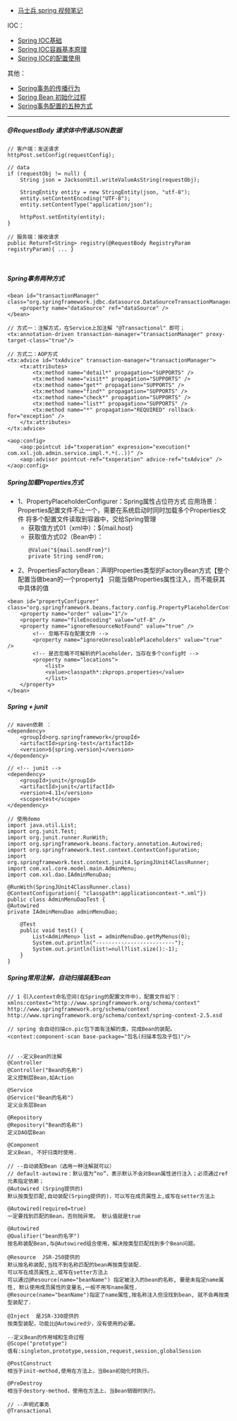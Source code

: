 - [马士兵 spring 视频笔记](http://www.cnblogs.com/baolibin528/p/3979975.html)

IOC：
- [Spring IOC基础](http://www.cnblogs.com/linjiqin/p/3407047.html)
- [Spring IOC容器基本原理](http://www.cnblogs.com/linjiqin/p/3407126.html)
- [Spring IOC的配置使用](http://www.cnblogs.com/linjiqin/p/3408306.html)

其他：
- [Spring事务的传播行为](http://www.cnblogs.com/yangy608/archive/2010/12/15/1907065.html)
- [Spring Bean 初始化过程](http://m635674608.iteye.com/blog/2149665)
- [Spring事务配置的五种方式](http://www.blogjava.net/robbie/archive/2009/04/05/264003.html)
---

##### @RequestBody 请求体中传递JSON数据
```
// 客户端：发送请求
httpPost.setConfig(requestConfig);

// data
if (requestObj != null) {
    String json = JacksonUtil.writeValueAsString(requestObj);

    StringEntity entity = new StringEntity(json, "utf-8");
    entity.setContentEncoding("UTF-8");
    entity.setContentType("application/json");

    httpPost.setEntity(entity);
}

// 服务端：接收请求
public ReturnT<String> registry(@RequestBody RegistryParam registryParam){ ... }



```

##### Spring事务两种方式
```
<bean id="transactionManager" class="org.springframework.jdbc.datasource.DataSourceTransactionManager">
    <property name="dataSource" ref="dataSource" />
</bean>

// 方式一：注解方式，在Service上加注解 "@Transactional" 即可；
<tx:annotation-driven transaction-manager="transactionManager" proxy-target-class="true"/>

// 方式二：AOP方式
<tx:advice id="txAdvice" transaction-manager="transactionManager">
    <tx:attributes>
        <tx:method name="detail*" propagation="SUPPORTS" />
        <tx:method name="visit*" propagation="SUPPORTS" />
        <tx:method name="get*" propagation="SUPPORTS" />
        <tx:method name="find*" propagation="SUPPORTS" />
        <tx:method name="check*" propagation="SUPPORTS" />
        <tx:method name="list*" propagation="SUPPORTS" />
        <tx:method name="*" propagation="REQUIRED" rollback-for="exception" />
    </tx:attributes>
</tx:advice>

<aop:config>
    <aop:pointcut id="txoperation" expression="execution(* com.xxl.job.admin.service.impl.*.*(..))" />
    <aop:advisor pointcut-ref="txoperation" advice-ref="txAdvice" />
</aop:config>

```

##### Spring加载Properties方式
- 1、PropertyPlaceholderConfigurer：Spring属性占位符方式
应用场景：Properties配置文件不止一个，需要在系统启动时同时加载多个Properties文件
将多个配置文件读取到容器中，交给Spring管理
    - 获取值方式01（xml中）：${mail.host}
    - 获取值方式02（Bean中）：
        ```
        @Value("${mail.sendFrom}")
        private String sendFrom;
        ```
- 2、PropertiesFactoryBean：声明Properties类型的FactoryBean方式【整个配置当做bean的一个property】
只能当做Properties属性注入，而不能获其中具体的值
```
<bean id="propertyConfigurer" class="org.springframework.beans.factory.config.PropertyPlaceholderConfigurer">
    <property name="order" value="1"/>
    <property name="fileEncoding" value="utf-8" />
    <property name="ignoreResourceNotFound" value="true" />	
        <!-- 忽略不存在配置文件 -->
        <property name="ignoreUnresolvablePlaceholders" value="true" />	
        <!-- 是否忽略不可解析的Placeholder，当存在多个config时 -->
        <property name="locations">
            <list>
            <value>classpath*:zkprops.properties</value>
            </list>
    </property>
</bean>
```

##### Spring + junit
```
// maven依赖 ：
<dependency>
    <groupId>org.springframework</groupId>
    <artifactId>spring-test</artifactId>
    <version>${spring.version}</version>
</dependency>

// <!-- junit -->
<dependency>
    <groupId>junit</groupId>
    <artifactId>junit</artifactId>
    <version>4.11</version>
    <scope>test</scope>
</dependency>

// 使用demo
import java.util.List;
import org.junit.Test;
import org.junit.runner.RunWith;
import org.springframework.beans.factory.annotation.Autowired;
import org.springframework.test.context.ContextConfiguration;
import org.springframework.test.context.junit4.SpringJUnit4ClassRunner;
import com.xxl.core.model.main.AdminMenu;
import com.xxl.dao.IAdminMenuDao;

@RunWith(SpringJUnit4ClassRunner.class)
@ContextConfiguration({ "classpath*:applicationcontext-*.xml"})
public class AdminMenuDaoTest {
@Autowired
private IAdminMenuDao adminMenuDao;

    @Test
    public void test() {
        List<AdminMenu> list = adminMenuDao.getMyMenus(0);
        System.out.println("-------------------------");
        System.out.println(list!=null?list.size():-1);
    }
}
```

##### Spring常用注解，自动扫描装配Bean
```
// 1 引入context命名空间(在Spring的配置文件中)，配置文件如下：
xmlns:context="http://www.springframework.org/schema/context"
http://www.springframework.org/schema/context
http://www.springframework.org/schema/context/spring-context-2.5.xsd

// spring 会自动扫描cn.pic包下面有注解的类，完成Bean的装配。
<context:component-scan base-package="包名(扫描本包及子包)"/>


// --定义Bean的注解
@Controller
@Controller("Bean的名称")
定义控制层Bean,如Action

@Service
@Service("Bean的名称")
定义业务层Bean

@Repository
@Repository("Bean的名称")
定义DAO层Bean

@Component
定义Bean, 不好归类时使用.

// --自动装配Bean（选用一种注解就可以）
// default-autowire：默认值为“no”，表示默认不会对Bean属性进行注入；必须通过ref元素指定依赖；
@Autowired (Srping提供的)
默认按类型匹配,自动装配(Srping提供的)，可以写在成员属性上,或写在setter方法上

@Autowired(required=true) 
一定要找到匹配的Bean，否则抛异常。 默认值就是true

@Autowired
@Qualifier("bean的名字")
按名称装配Bean,与@Autowired组合使用，解决按类型匹配找到多个Bean问题。

@Resource  JSR-250提供的
默认按名称装配,当找不到名称匹配的bean再按类型装配.
可以写在成员属性上,或写在setter方法上
可以通过@Resource(name="beanName") 指定被注入的bean的名称, 要是未指定name属性, 默认使用成员属性的变量名,一般不用写name属性.
@Resource(name="beanName")指定了name属性,按名称注入但没找到bean, 就不会再按类型装配了.

@Inject  是JSR-330提供的
按类型装配，功能比@Autowired少，没有使用的必要。

--定义Bean的作用域和生命过程
@Scope("prototype")
值有:singleton,prototype,session,request,session,globalSession

@PostConstruct
相当于init-method,使用在方法上，当Bean初始化时执行。

@PreDestroy
相当于destory-method，使用在方法上，当Bean销毁时执行。

// --声明式事务
@Transactional 
```
